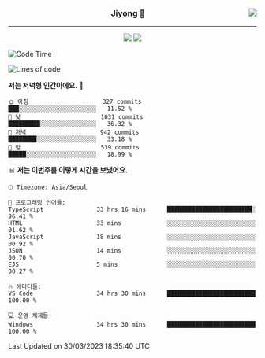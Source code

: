 
<div align="center">
  
  <img align="right" src="https://github-readme-stats.vercel.app/api/top-langs/?username=kkkimjiyong&theme=dracula&hide=Procfile&layout=compact&langs_count=7"/>

  ### Jiyong 🎨
  
  ---
  
  <a href="https://www.notion.so/de89c82b663345278de4489463a81458?v=f059fc8382b84103b52c77918639c252"><img src="https://img.shields.io/badge/Github Projects-000000?style=flat-square&logo=github&logoColor=white"/></a>
  <a href="https://haardy.tistory.com/"><img src="https://img.shields.io/badge/Jiyongstory-3DDC84?style=flat-square&logo=Tistory&logoColor=black"/></a>


</div>

  <!--START_SECTION:waka-->
![Code Time](http://img.shields.io/badge/Code%20Time-254%20hrs%202%20mins-blue)

![Lines of code](https://img.shields.io/badge/%EC%A0%80%EB%8A%94%20%EC%97%AC%ED%83%9C%EA%B9%8C%EC%A7%80%20-2.1%20million%20%EC%A4%84%EC%9D%98%20%EC%BD%94%EB%93%9C%EB%A5%BC%20%EC%9E%91%EC%84%B1%ED%96%88%EC%96%B4%EC%9A%94.-blue)

**저는 저녁형 인간이에요. 🦉** 

```text
🌞 아침                     327 commits         ███░░░░░░░░░░░░░░░░░░░░░░   11.52 % 
🌆 낮　                     1031 commits        █████████░░░░░░░░░░░░░░░░   36.32 % 
🌃 저녁                     942 commits         ████████░░░░░░░░░░░░░░░░░   33.18 % 
🌙 밤　                     539 commits         █████░░░░░░░░░░░░░░░░░░░░   18.99 % 
```


📊 **저는 이번주를 이렇게 시간을 보냈어요.** 

```text
🕑︎ Timezone: Asia/Seoul

💬 프로그래밍 언어들: 
TypeScript               33 hrs 16 mins      ████████████████████████░   96.41 % 
HTML                     33 mins             ░░░░░░░░░░░░░░░░░░░░░░░░░   01.62 % 
JavaScript               18 mins             ░░░░░░░░░░░░░░░░░░░░░░░░░   00.92 % 
JSON                     14 mins             ░░░░░░░░░░░░░░░░░░░░░░░░░   00.70 % 
EJS                      5 mins              ░░░░░░░░░░░░░░░░░░░░░░░░░   00.27 % 

🔥 에디터들: 
VS Code                  34 hrs 30 mins      █████████████████████████   100.00 % 

💻 운영 체제들: 
Windows                  34 hrs 30 mins      █████████████████████████   100.00 % 
```


 Last Updated on 30/03/2023 18:35:40 UTC
<!--END_SECTION:waka-->
